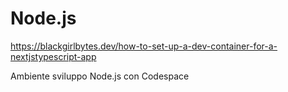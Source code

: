 # Node.js

https://blackgirlbytes.dev/how-to-set-up-a-dev-container-for-a-nextjstypescript-app

Ambiente sviluppo Node.js con Codespace
